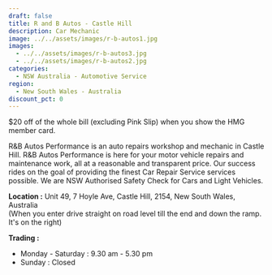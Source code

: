 ```yaml
---
draft: false
title: R and B Autos - Castle Hill
description: Car Mechanic
image: ../../assets/images/r-b-autos1.jpg
images:
  - ../../assets/images/r-b-autos3.jpg
  - ../../assets/images/r-b-autos2.jpg
categories:
  - NSW Australia - Automotive Service
region:
  - New South Wales - Australia
discount_pct: 0
---
```

$20 off of the whole bill (excluding Pink Slip) when you show the HMG member card.

R&B Autos Performance is an auto repairs workshop and mechanic in Castle Hill. R&B Autos Performance is here for your motor vehicle repairs and maintenance work, all at a reasonable and transparent price. Our success rides on the goal of providing the finest Car Repair Service services possible. We are NSW Authorised Safety Check for Cars and Light Vehicles.

**Location :** Unit 49, 7 Hoyle Ave, Castle Hill, 2154, New South Wales, Australia\
(When you enter drive straight on road level till the end and down the ramp. It's on the right)

**Trading :** 

* Monday - Saturday : 9.30 am - 5.30 pm
* Sunday : Closed
